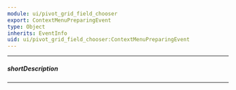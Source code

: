 ```yaml
---
module: ui/pivot_grid_field_chooser
export: ContextMenuPreparingEvent
type: Object
inherits: EventInfo
uid: ui/pivot_grid_field_chooser:ContextMenuPreparingEvent
---
```

---
##### shortDescription
<!-- Description goes here -->

---
<!-- Description goes here -->